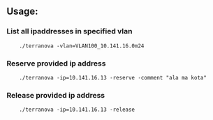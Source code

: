 ## Usage:
### List all ipaddresses in specified vlan
```
    ./terranova -vlan=VLAN100_10.141.16.0m24
```
### Reserve provided ip address
```
    ./terranova -ip=10.141.16.13 -reserve -comment "ala ma kota"
```
### Release provided ip address
```
    ./terranova -ip=10.141.16.13 -release
```

